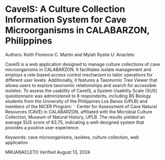 # CaveIS: A Culture Collection Information System for Cave Microorganisms in CALABARZON, Philippines
Authors: Keith Florence C. Martin and Mylah Rystie U. Anacleto

CaveIS is a web application designed to manage culture collections of cave microorganisms in CALABARZON. It facilitates isolate management and employs a role-based access control mechanism to tailor operations for different user levels. Additionally, it features a Taxonomic Tree Viewer that allows users to explore taxonomic relationships and search for accessible isolates. To assess the usability of CaveIS, a System Usability Scale (SUS) questionnaire was administered to 8 respondents, including BS Biology students from the University of the Philippines Los Banos (UPLB) and members of the NICER Program: ˜ Center for Assessment of Cave Natural Resources (CAVE) in CALABARZON, affiliated with the Microbial Culture Collection, Museum of Natural History, UPLB. The results yielded an average SUS score of 83.75, indicating a well-designed system that provides a positive user experience.

Keywords: cave microorganisms, isolates, culture collection, web application

MRUANACLETO Verified August 13, 2024
